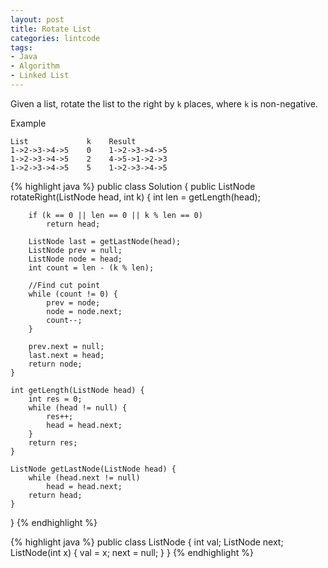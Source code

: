 ```yaml
---
layout: post
title: Rotate List
categories: lintcode
tags:
- Java
- Algorithm
- Linked List
---
```


Given a list, rotate the list to the right by `k` places, where `k` is non-negative.

Example

```
List             k    Result
1->2->3->4->5    0    1->2->3->4->5
1->2->3->4->5    2    4->5->1->2->3
1->2->3->4->5    5    1->2->3->4->5
```

{% highlight java %}
public class Solution {
    public ListNode rotateRight(ListNode head, int k) {
        int len = getLength(head);
        
        if (k == 0 || len == 0 || k % len == 0)
            return head;
        
        ListNode last = getLastNode(head);
        ListNode prev = null;
        ListNode node = head;
        int count = len - (k % len);
        
        //Find cut point
        while (count != 0) {
            prev = node;
            node = node.next;
            count--;
        }
        
        prev.next = null;
        last.next = head;
        return node;
    }
    
    int getLength(ListNode head) {
        int res = 0;
        while (head != null) {
            res++;
            head = head.next;
        }
        return res;
    }
    
    ListNode getLastNode(ListNode head) {
        while (head.next != null)
            head = head.next;
        return head;
    }
}
{% endhighlight %}

{% highlight java %}
public class ListNode {
    int val;
    ListNode next;
    ListNode(int x) {
        val = x;
        next = null;
    }
}
{% endhighlight %}